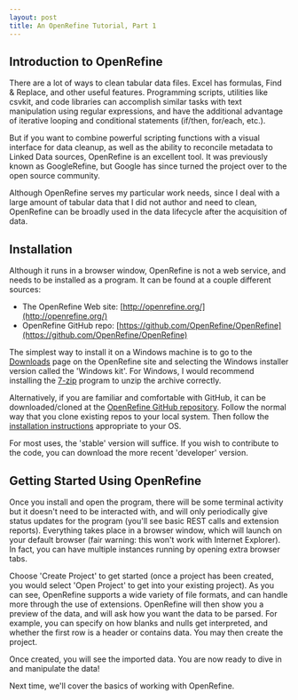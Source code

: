 ```yaml
---
layout: post
title: An OpenRefine Tutorial, Part 1
---
```


## Introduction to OpenRefine
There are a lot of ways to clean tabular data files. Excel has formulas, Find & Replace, and other useful features. Programming scripts, utilities like csvkit, and code libraries can accomplish similar tasks with text manipulation using regular expressions, and have the additional advantage of iterative looping and conditional statements (if/then, for/each, etc.).  

But if you want to combine powerful scripting functions with a visual interface for data cleanup, as well as the ability to reconcile metadata to Linked Data sources, OpenRefine is an excellent tool. It was previously known as GoogleRefine, but Google has since turned the project over to the open source community.  

Although OpenRefine serves my particular work needs, since I deal with a large amount of tabular data that I did not author and need to clean, OpenRefine can be broadly used in the data lifecycle after the acquisition of data.  

## Installation
Although it runs in a browser window, OpenRefine is not a web service, and needs to be installed as a program. It can be found at a couple different sources:  

+ The OpenRefine Web site: [http://openrefine.org/](http://openrefine.org/)  
+ OpenRefine GitHub repo: [https://github.com/OpenRefine/OpenRefine](https://github.com/OpenRefine/OpenRefine)  

The simplest way to install it on a Windows machine is to go to the [Downloads](http://openrefine.org/download.html) page on the OpenRefine site and selecting the Windows installer version called the 'Windows kit'. For Windows, I would recommend installing the [7-zip](http://www.7-zip.org/) program to unzip the archive correctly.  

Alternatively, if you are familiar and comfortable with GitHub, it can be downloaded/cloned at the [OpenRefine GitHub repository](https://github.com/OpenRefine/OpenRefine). Follow the normal way that you clone existing repos to your local system. Then follow the [installation instructions](https://github.com/OpenRefine/OpenRefine/wiki/Installation-Instructions) appropriate to your OS.  

For most uses, the 'stable' version will suffice. If you wish to contribute to the code, you can download the more recent 'developer' version.  

## Getting Started Using OpenRefine
Once you install and open the program, there will be some terminal activity but it doesn't need to be interacted with, and will only periodically give status updates for the program (you'll see basic REST calls and extension reports). Everything takes place in a browser window, which will launch on your default browser (fair warning: this won't work with Internet Explorer). In fact, you can have multiple instances running by opening extra browser tabs.  

Choose 'Create Project' to get started (once a project has been created, you would select 'Open Project' to get into your existing project). As you can see, OpenRefine supports a wide variety of file formats, and can handle more through the use of extensions. OpenRefine will then show you a preview of the data, and will ask how you want the data to be parsed. For example, you can specify on how blanks and nulls get interpreted, and whether the first row is a header or contains data. You may then create the project.  

Once created, you will see the imported data. You are now ready to dive in and manipulate the data!  

Next time, we'll cover the basics of working with OpenRefine.  
